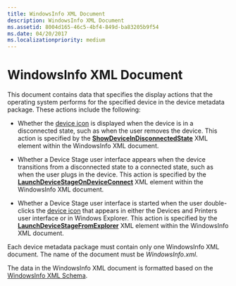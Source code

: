 ```yaml
---
title: WindowsInfo XML Document
description: WindowsInfo XML Document
ms.assetid: 8004d165-46c5-4bf4-849d-ba83205b9f54
ms.date: 04/20/2017
ms.localizationpriority: medium
---
```


# WindowsInfo XML Document


This document contains data that specifies the display actions that the operating system performs for the specified device in the device metadata package. These actions include the following:

-   Whether the [device icon](device-icon-file.md) is displayed when the device is in a disconnected state, such as when the user removes the device. This action is specified by the [**ShowDeviceInDisconnectedState**](/previous-versions/windows/hardware/metadata/ff552242(v=vs.85)) XML element within the WindowsInfo XML document.

-   Whether a Device Stage user interface appears when the device transitions from a disconnected state to a connected state, such as when the user plugs in the device. This action is specified by the [**LaunchDeviceStageOnDeviceConnect**](/previous-versions/windows/hardware/metadata/ff548633(v=vs.85)) XML element within the WindowsInfo XML document.

-   Whether a Device Stage user interface is started when the user double-clicks the [device icon](device-icon-file.md) that appears in either the Devices and Printers user interface or in Windows Explorer. This action is specified by the [**LaunchDeviceStageFromExplorer**](/previous-versions/windows/hardware/metadata/ff548629(v=vs.85)) XML element within the WindowsInfo XML document.

Each device metadata package must contain only one WindowsInfo XML document. The name of the document must be *WindowsInfo.xml*.

The data in the WindowsInfo XML document is formatted based on the [WindowsInfo XML Schema](/previous-versions/windows/hardware/metadata/ff553992(v=vs.85)).

 

